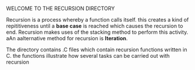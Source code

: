 WELCOME TO THE RECURSION DIRECTORY

Recursion is a process whereby a function calls itself. this creates a kind of repititiveness until a **base case** is reached which causes the recursion to end. Recursion makes uses of the stacking method to perform this activity. aAn aalternative method for recursion is **Iteration**.

The directory contains .C files which contain recursion functions written in C. the functions illustrate how several tasks can be carried out with recursion
